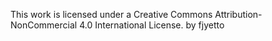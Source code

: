 This work is licensed under a Creative Commons Attribution-NonCommercial 4.0 International License.
by fjyetto